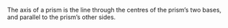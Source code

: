 The axis of a prism is the line through the centres of the prism’s two
bases, and parallel to the prism’s other sides.
